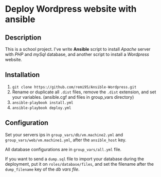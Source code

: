 # Deploy Wordpress website with ansible

## Description

This is a school project. I've write **Ansible** script to install _Apache_ server with _PHP_ and _mySql_ database, and another script to install a _Wordpress_ website.

## Installation

1. `git clone https://github.com/remi95/Ansible-Wordpress.git`
2. Rename or duplicate all `.dist` files, remove the `.dist` extension, and set your variables. (ansible.cgf and files in group_vars directory)
3. `ansible-playbook install.yml`
4. `ansible-playbook deploy.yml`

## Configuration

Set your servers ips in `group_vars/db/vm.machine2.yml` and `group_vars/web/vm.machine1.yml`, after the `ansible_host` key.

All database configurations are in `group_vars/all.yml` file.

If you want to send a `dump.sql` file to import your database during the deployment, put it on `roles/database/files`, and set the filename after the `dump_filename` key of the _db vars file_.

